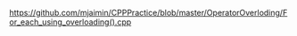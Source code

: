 https://github.com/mjaimin/CPPPractice/blob/master/OperatorOverloding/For_each_using_overloading().cpp
